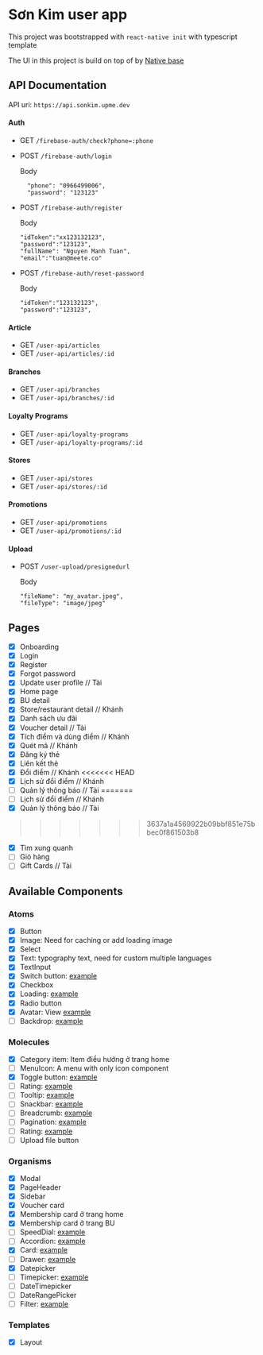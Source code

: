 # Sơn Kim user app

This project was bootstrapped with `react-native init` with typescript template

The UI in this project is build on top of by [Native base](https://docs.nativebase.io/)

## API Documentation

API uri: `https://api.sonkim.upme.dev`

#### Auth

- GET `/firebase-auth/check?phone=:phone`
- POST `/firebase-auth/login`

  Body

  ```
    "phone": "0966499006",
    "password": "123123"
  ```

- POST `/firebase-auth/register`

  Body

  ```
  "idToken":"xx123132123",
  "password":"123123",
  "fullName": "Nguyen Manh Tuan",
  "email":"tuan@meete.co"
  ```

- POST `/firebase-auth/reset-password`

  Body

  ```
  "idToken":"123132123",
  "password":"123123",
  ```

#### Article

- GET `/user-api/articles`
- GET `/user-api/articles/:id`

#### Branches

- GET `/user-api/branches`
- GET `/user-api/branches/:id`

#### Loyalty Programs

- GET `/user-api/loyalty-programs`
- GET `/user-api/loyalty-programs/:id`

#### Stores

- GET `/user-api/stores`
- GET `/user-api/stores/:id`

#### Promotions

- GET `/user-api/promotions`
- GET `/user-api/promotions/:id`

#### Upload

- POST `/user-upload/presignedurl`

  Body

  ```
  "fileName": "my_avatar.jpeg",
  "fileType": "image/jpeg"
  ```

## Pages

- [x] Onboarding
- [x] Login
- [x] Register
- [x] Forgot password
- [x] Update user profile // Tài
- [x] Home page
- [x] BU detail
- [x] Store/restaurant detail // Khánh
- [x] Danh sách ưu đãi
- [x] Voucher detail // Tài
- [x] Tích điểm và dùng điểm // Khánh
- [x] Quét mã // Khánh
- [x] Đăng ký thẻ
- [x] Liên kết thẻ
- [x] Đổi điểm // Khánh
<<<<<<< HEAD
- [x] Lịch sử đổi điểm // Khánh
- [ ] Quản lý thông báo // Tài
=======
- [ ] Lịch sử đổi điểm // Khánh
- [x] Quản lý thông báo // Tài
>>>>>>> 3637a1a4569922b09bbf851e75bbec0f861503b8
- [x] Tìm xung quanh
- [ ] Giỏ hàng
- [ ] Gift Cards // Tài

## Available Components

### Atoms

- [x] Button
- [x] Image: Need for caching or add loading image
- [x] Select
- [x] Text: typography text, need for custom multiple languages
- [x] TextInput
- [x] Switch button: [example](https://mui.com/components/switches/)
- [x] Checkbox
- [x] Loading: [example](https://mui.com/components/progress/)
- [x] Radio button
- [x] Avatar: View [example](https://mui.com/components/avatars/)
- [ ] Backdrop: [example](https://mui.com/components/backdrop/)

### Molecules

- [x] Category item: Item điều hướng ở trang home
- [ ] MenuIcon: A menu with only icon component
- [x] Toggle button: [example](https://mui.com/components/toggle-button/)
- [ ] Rating: [example](https://mui.com/components/rating/)
- [ ] Tooltip: [example](https://mui.com/components/tooltips/)
- [ ] Snackbar: [example](https://mui.com/components/snackbars/)
- [ ] Breadcrumb: [example](https://mui.com/components/breadcrumbs/)
- [ ] Pagination: [example](https://mui.com/components/pagination/)
- [ ] Rating: [example](https://mui.com/components/rating/)
- [ ] Upload file button

### Organisms

- [x] Modal
- [x] PageHeader
- [x] Sidebar
- [x] Voucher card
- [x] Membership card ở trang home
- [x] Membership card ở trang BU
- [ ] SpeedDial: [example](https://mui.com/components/speed-dial/)
- [ ] Accordion: [example](https://mui.com/components/accordion/)
- [x] Card: [example](https://mui.com/components/cards/)
- [ ] Drawer: [example](https://mui.com/components/drawers/)
- [x] Datepicker
- [ ] Timepicker: [example](https://mui.com/components/time-picker/)
- [ ] DateTimepicker
- [ ] DateRangePicker
- [ ] Filter: [example](https://mui.com/components/data-grid/filtering/)

### Templates

- [x] Layout
